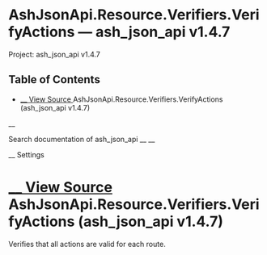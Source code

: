 # AshJsonApi.Resource.Verifiers.VerifyActions — ash_json_api v1.4.7

Project: ash_json_api v1.4.7

## Table of Contents

- [ __ View Source ](external_link) AshJsonApi.Resource.Verifiers.VerifyActions (ash_json_api v1.4.7)

__

Search documentation of ash_json_api __ __

__ Settings

#  [ __ View Source ](external_link) AshJsonApi.Resource.Verifiers.VerifyActions (ash_json_api v1.4.7)

Verifies that all actions are valid for each route.
